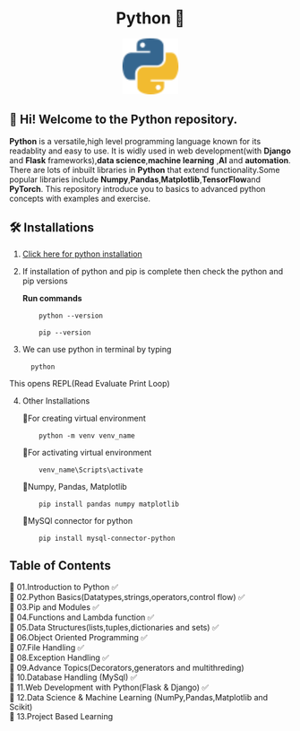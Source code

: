 <h1 align="center">Python 🐍 </h1> 
 <p align="center"><a href="https://www.python.org"><img src="python.svg" width="100"> </a></p> 

 
 ## :wave: Hi! Welcome to the Python repository.  
 **Python** is a versatile,high level programming language known for its readablity and easy to use.
 It is widly used in web development(with **Django** and **Flask** frameworks),**data science**,**machine learning** ,**AI** and **automation**.
 There are lots of inbuilt libraries in **Python** that extend functionality.Some popular libraries include **Numpy**,**Pandas**,**Matplotlib**,**TensorFlow**and **PyTorch**.
 This repository introduce you to basics to advanced python concepts with examples and exercise.

 ## 🛠️ Installations
 1. <a href="https://www.python.org/downloads/">Click here for python installation</a>
 2. If installation of python and pip is complete then check the python and pip versions
    
      **Run commands** 
    
            python --version
    ```
        pip --version
 3. We can use python in terminal by typing
    
          python
   This opens REPL(Read Evaluate Print Loop)

 4. Other Installations
    
    🔹For creating virtual environment

            python -m venv venv_name

    🔹For activating virtual environment
  
            venv_name\Scripts\activate
    🔹Numpy, Pandas, Matplotlib

            pip install pandas numpy matplotlib

    🔹MySQl connector for python
 
            pip install mysql-connector-python
   

    
 ## Table of Contents
 📌 01.Introduction to Python  ✅  
 📌 02.Python Basics(Datatypes,strings,operators,control flow)  ✅  
 📌 03.Pip and Modules  ✅  
 📌 04.Functions and Lambda function  ✅  
 📌 05.Data Structures(lists,tuples,dictionaries and sets)  ✅  
 📌 06.Object Oriented Programming  ✅  
 📌 07.File Handling ✅  
 📌 08.Exception Handling  ✅  
 📌 09.Advance Topics(Decorators,generators and multithreding)  
 📌 10.Database Handling (MySql) ✅   
 📌 11.Web Development with Python(Flask & Django) ✅    
 📌 12.Data Science & Machine Learning (NumPy,Pandas,Matplotlib and Scikit)  
 📌 13.Project Based Learning 
 
 
 
 
 
